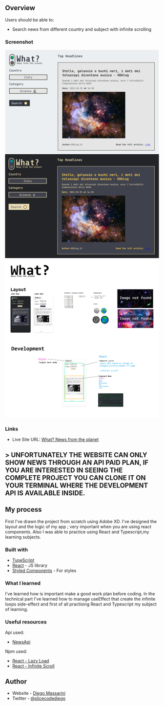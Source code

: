 
## Overview

Users should be able to:

- Search news from different country and subject with infinite scrolling

### Screenshot

![Light Mode](src/img/lightmode.png)
![Dark Mode](src/img/darkmode.png)
![Design/Logic](src/img/Layout.png)

### Links

- Live Site URL: [What? News from the planet](https://what-news-from-the-planet.netlify.app/)

## > UNFORTUNATELY THE WEBSITE CAN ONLY SHOW NEWS THROUGH AN API PAID PLAN, IF YOU ARE INTERESTED IN SEEING THE COMPLETE PROJECT YOU CAN CLONE IT ON YOUR TERMINAL WHERE THE DEVELOPMENT API IS AVAILABLE INSIDE.

## My process
First I've drawn the project from scratch using Adobe XD. 
I've designed the layout and the logic of my app ; very important when you are using react components.
Also I was able to practice using React and Typescript,my learning subjects.

### Built with

- [TypeScript](https://www.typescriptlang.org/)
- [React](https://reactjs.org/) - JS library
- [Styled Components](https://styled-components.com/) - For styles


### What I learned

I've learned how is important make a good work plan before coding.
In the technical part I've learned how to manage useEffect that create the infinite loops side-effect and first of all practising React and Typescript my subject of learning.

### Useful resources

Api used:
- [NewsApi](https://newsapi.org/) 

Npm used:
- [React - Lazy Load](https://www.npmjs.com/package/react-lazy-load-image-component) 
- [React - Infinite Scroll](https://www.npmjs.com/package/react-infinite-scroll-component) 

## Author

- Website - [Diego Massarini](https://diego-slicecode.dev/)
- Twitter - [@slicecodediego](https://twitter.com/slicecodediego)


